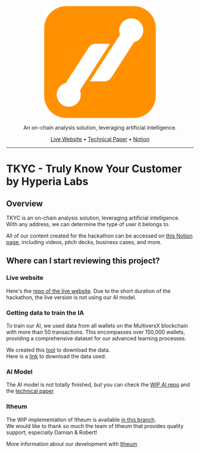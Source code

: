 <div align="center">
  
  <img src="logo.png" width="300" />

  <p>
     An on-chain analysis solution, leveraging artificial intelligence.
  </p>

  <p>     
    <a href="https://tkyc-frontend.onrender.com/">Live Website</a>
    •
    <a href="https://mathis-skipper.notion.site/Technical-Paper-AI-c247ebfd5a2e46f0b999f60cc1cb596e">Technical Paper</a>    
    •
    <a href="https://mathis-skipper.notion.site/TKYC-Block-AI-Labs-Submission-a4ebc7fd2d1247c5b6c327c9d5a9be2a?pvs=4">Notion</a>
  </p>
  
</div>

<hr>




# TKYC - Truly Know Your Customer by Hyperia Labs

## Overview

TKYC is an on-chain analysis solution, leveraging artificial intelligence.  
With any address, we can determine the type of user it belongs to.  
  
All of our content created for the hackathon can be accessed on [this Notion page](https://mathis-hyperia-labs.notion.site/Finance-Innovation-For-Good-2024-8792596e4e4349a19bec4a68bb040582?pvs=4), including videos, pitch decks, business cases, and more.

## Where can I start reviewing this project?

### Live website
Here's the [repo of the live website](https://github.com/MVX-TKYC/app).  Due to the short duration of the hackathon, the live version is not using our AI model.

### Getting data to train the IA
To train our AI, we used data from all wallets on the MultiversX blockchain with more than 50 transactions. 
This encompasses over 150,000 wallets, providing a comprehensive dataset for our advanced learning processes.

We created this [tool](https://github.com/MVX-TKYC/tools/blob/main/wallets_data_scrapper/README.md) to download the data.  
Here is a [link](https://www.swisstransfer.com/d/ed39b9c2-d2b2-4e68-9a40-b5b87b983928) to download the data used.

### AI Model
The AI model is not totally finished, but you can check the [WIP AI repo](https://github.com/MVX-TKYC/ai) and the [technical paper](https://mathis-skipper.notion.site/Technical-Paper-AI-c247ebfd5a2e46f0b999f60cc1cb596e)

### Itheum
The WIP implementation of Itheum is available [in this branch](https://github.com/MVX-TKYC/app/blob/itheum/client/src/pages/Profile.tsx).  
We would like to thank so much the team of Itheum that provides quality support, especially Damian & Robert!

More information about our development with [Itheum](https://github.com/MVX-TKYC/.github/blob/main/profile/ITHEUM.md)
